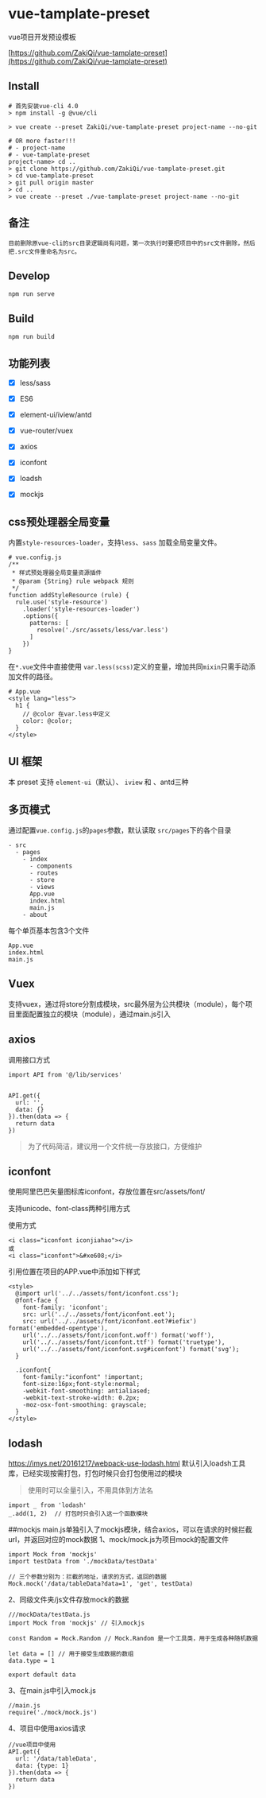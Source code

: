 # vue-tamplate-preset

vue项目开发预设模板

[https://github.com/ZakiQi/vue-tamplate-preset](https://github.com/ZakiQi/vue-tamplate-preset)

## Install

```
# 首先安装vue-cli 4.0
> npm install -g @vue/cli

> vue create --preset ZakiQi/vue-tamplate-preset project-name --no-git

# OR more faster!!!
# - project-name
# - vue-tamplate-preset
project-name> cd ..
> git clone https://github.com/ZakiQi/vue-tamplate-preset.git
> cd vue-tamplate-preset
> git pull origin master
> cd ..
> vue create --preset ./vue-tamplate-preset project-name --no-git
```

## 备注

```
目前删除原vue-cli的src目录逻辑尚有问题，第一次执行时要把项目中的src文件删除，然后把.src文件重命名为src。
```

## Develop

```
npm run serve
```

## Build

```
npm run build
```

## 功能列表

- [x] less/sass
- [x] ES6
- [x] element-ui/iview/antd
- [x] vue-router/vuex
- [x] axios
- [x] iconfont
- [x] loadsh
- [x] mockjs


## css预处理器全局变量

内置`style-resources-loader`，支持`less`、`sass` 加载全局变量文件。

```
# vue.config.js
/**
 * 样式预处理器全局变量资源插件
 * @param {String} rule webpack 规则
 */
function addStyleResource (rule) {
  rule.use('style-resource')
    .loader('style-resources-loader')
    .options({
      patterns: [
        resolve('./src/assets/less/var.less')
      ]
    })
}
```

在`*.vue`文件中直接使用 `var.less(scss)`定义的变量，增加共同`mixin`只需手动添加文件的路径。

```
# App.vue
<style lang="less">
  h1 {
    // @color 在var.less中定义
    color: @color;
  }
</style>
```

## UI 框架

本 preset 支持 `element-ui`（默认）、 `iview` 和 、antd三种

## 多页模式

通过配置`vue.config.js`的`pages`参数，默认读取 `src/pages`下的各个目录

```
- src
  - pages
    - index
      - components
      - routes
      - store
      - views
      App.vue
      index.html
      main.js
    - about
```

每个单页基本包含3个文件

```
App.vue
index.html
main.js
```

## Vuex

支持vuex，通过将store分割成模块，src最外层为公共模块（module），每个项目里面配置独立的模块（module），通过main.js引入

## axios

调用接口方式

```
import API from '@/lib/services'


API.get({
  url: '',
  data: {}
}).then(data => {
  return data
})

```
>为了代码简洁，建议用一个文件统一存放接口，方便维护

## iconfont
使用阿里巴巴矢量图标库iconfont，存放位置在src/assets/font/

支持unicode、font-class两种引用方式

使用方式

```
<i class="iconfont iconjiahao"></i>
或
<i class="iconfont">&#xe608;</i>
```

引用位置在项目的APP.vue中添加如下样式
```
<style>
  @import url('../../assets/font/iconfont.css');
  @font-face {
    font-family: 'iconfont';
    src: url('../../assets/font/iconfont.eot');
    src: url('../../assets/font/iconfont.eot?#iefix') format('embedded-opentype'),
    url('../../assets/font/iconfont.woff') format('woff'),
    url('../../assets/font/iconfont.ttf') format('truetype'),
    url('../../assets/font/iconfont.svg#iconfont') format('svg');
  }

  .iconfont{
    font-family:"iconfont" !important;
    font-size:16px;font-style:normal;
    -webkit-font-smoothing: antialiased;
    -webkit-text-stroke-width: 0.2px;
    -moz-osx-font-smoothing: grayscale;
  }
</style>
```

## lodash
https://imys.net/20161217/webpack-use-lodash.html
默认引入loadsh工具库，已经实现按需打包，打包时候只会打包使用过的模块
>使用时可以全量引入，不用具体到方法名
```
import _ from 'lodash'
_.add(1, 2)  // 打包时只会引入这一个函数模块
```

##mockjs
main.js单独引入了mockjs模块，结合axios，可以在请求的时候拦截url，并返回对应的mock数据
1、mock/mock.js为项目mock的配置文件
```
import Mock from 'mockjs'
import testData from './mockData/testData'

// 三个参数分别为：拦截的地址，请求的方式，返回的数据
Mock.mock('/data/tableData?data=1', 'get', testData)
```

2、同级文件夹/js文件存放mock的数据
```
///mockData/testData.js
import Mock from 'mockjs' // 引入mockjs

const Random = Mock.Random // Mock.Random 是一个工具类，用于生成各种随机数据

let data = [] // 用于接受生成数据的数组
data.type = 1

export default data
```

3、在main.js中引入mock.js
```
//main.js
require('./mock/mock.js')
```

4、项目中使用axios请求
```
//vue项目中使用
API.get({
  url: '/data/tableData',
  data: {type: 1}
}).then(data => {
  return data
})
```
